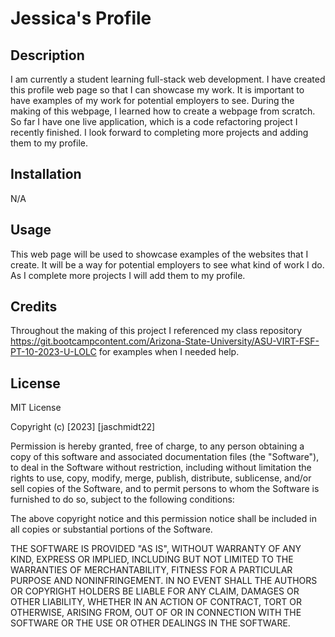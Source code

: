 # Jessica's Profile

## Description

I am currently a student learning full-stack web development. I have created this profile web page so that I can showcase my work. It is important to have examples of my work for potential employers to see. During the making of this webpage, I learned how to create a webpage from scratch. So far I have one live application, which is a code refactoring project I recently finished. I look forward to completing more projects and adding them to my profile.

## Installation

N/A

## Usage

This web page will be used to showcase examples of the websites that I create. It will be a way for potential employers to see what kind of work I do. As I complete more projects I will add them to my profile.

## Credits

Throughout the making of this project I referenced my class repository https://git.bootcampcontent.com/Arizona-State-University/ASU-VIRT-FSF-PT-10-2023-U-LOLC for examples when I needed help.

## License

MIT License

Copyright (c) [2023] [jaschmidt22]

Permission is hereby granted, free of charge, to any person obtaining a copy
of this software and associated documentation files (the "Software"), to deal
in the Software without restriction, including without limitation the rights
to use, copy, modify, merge, publish, distribute, sublicense, and/or sell
copies of the Software, and to permit persons to whom the Software is
furnished to do so, subject to the following conditions:

The above copyright notice and this permission notice shall be included in all
copies or substantial portions of the Software.

THE SOFTWARE IS PROVIDED "AS IS", WITHOUT WARRANTY OF ANY KIND, EXPRESS OR
IMPLIED, INCLUDING BUT NOT LIMITED TO THE WARRANTIES OF MERCHANTABILITY,
FITNESS FOR A PARTICULAR PURPOSE AND NONINFRINGEMENT. IN NO EVENT SHALL THE
AUTHORS OR COPYRIGHT HOLDERS BE LIABLE FOR ANY CLAIM, DAMAGES OR OTHER
LIABILITY, WHETHER IN AN ACTION OF CONTRACT, TORT OR OTHERWISE, ARISING FROM,
OUT OF OR IN CONNECTION WITH THE SOFTWARE OR THE USE OR OTHER DEALINGS IN THE
SOFTWARE.
